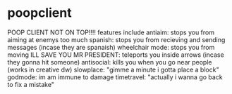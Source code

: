 # poopclient
POOP CLIENT NOT ON TOP!!!!
features include
antiaim: stops you from aiming at enemys
too much spanish: stops you from recieving and sending messages (incase they are spanaish)
wheelchair mode: stops you from moving
ILL SAVE YOU MR PRESIDENT: teleports you inside arrows (incase they gonna hit someone)
antisocial: kills you when you go near people (works in creative dw)
slowplace: "gimme a minute i gotta place a block" 
godmode: im am immune to damage
timetravel: "actually i wanna go back to fix a mistake"
